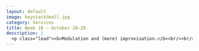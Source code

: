 ```yaml
---
layout: default
image: keystackSmall.jpg
category: Services
title: Week 10 – October 26–29
description: |
  <p class="lead"><b>Modulation and (more) improvisation.</b><br/><br/><br/><br/><a href="/week10/">Read more...</a></p>
---
```

